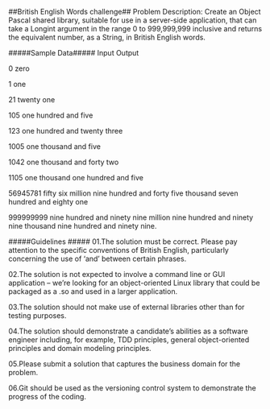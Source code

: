 ##British English Words challenge##
Problem Description: Create an Object Pascal shared library, suitable for use in a server-side application, that can take a Longint argument in the range 0 to 999,999,999 
inclusive and returns the equivalent number, as a String, in British English words.

#####Sample Data#####
Input       Output

0           zero

1           one

21          twenty one

105         one hundred and five

123         one hundred and twenty three

1005        one thousand and five

1042        one thousand and forty two

1105        one thousand one hundred and five

56945781    fifty six million nine hundred and forty five thousand seven hundred and eighty one

999999999   nine hundred and ninety nine million nine hundred and ninety nine thousand nine hundred and ninety nine.

#####Guidelines #####
01.The solution must be correct. Please pay attention to the specific conventions of British English, particularly concerning the use of ‘and’ between certain phrases.

02.The solution is not expected to involve a command line or GUI application – we’re looking for an object-oriented Linux library that could be packaged as a .so and used in a larger application.

03.The solution should not make use of external libraries other than for testing purposes.

04.The solution should demonstrate a candidate’s abilities as a software engineer including, for example, TDD principles, general object-oriented principles and domain modeling principles. 

05.Please submit a solution that captures the business domain for the problem.

06.Git should be used as the versioning control system to demonstrate the progress of the coding.
